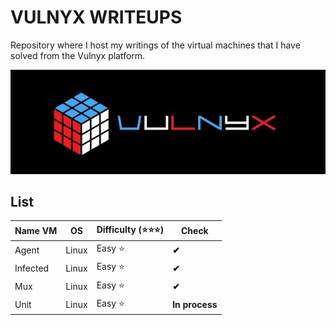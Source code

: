 # VULNYX WRITEUPS

Repository where I host my writings of the virtual machines that I have solved from the Vulnyx platform.

![VULNYX](./img/sddefault.jpg)

## **List**

| **Name VM** | **OS** | **Difficulty (⭐⭐⭐)** | **Check** |
|-------------|--------|--------------------------|-----------|
| Agent       | Linux  | Easy     ⭐          | **✔**     |
| Infected    | Linux  | Easy     ⭐          | **✔**     |
| Mux         | Linux  | Easy     ⭐          | **✔**    |
| Unit        | Linux  | Easy     ⭐          | **In process**    |
